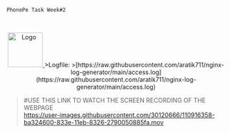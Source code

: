 ```
PhonePe Task Week#2
```
<br />
<p align="center">
  <a href="https://github.com/othneildrew/Best-README-Template">
    <img src="images/logo.png" alt="Logo" width="80" height="80">
  </a>
>Logfile:
>[https://raw.githubusercontent.com/aratik711/nginx-log-generator/main/access.log](https://raw.githubusercontent.com/aratik711/nginx-log-generator/main/access.log)


>#USE THIS LINK TO WATCH THE SCREEN RECORDING OF THE WEBPAGE \
>https://user-images.githubusercontent.com/30120666/110916358-ba324600-833e-11eb-8326-2790050885fa.mov


